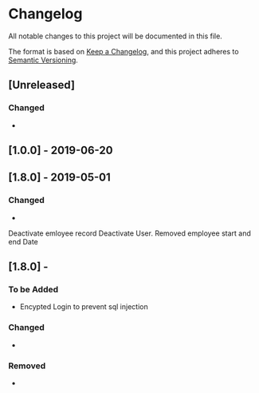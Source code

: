 # Changelog
All notable changes to this project will be documented in this file.

The format is based on [Keep a Changelog](https://keepachangelog.com/en/1.0.0/),
and this project adheres to [Semantic Versioning](https://semver.org/spec/v2.0.0.html).

## [Unreleased]
### Changed
- 

## [1.0.0] - 2019-06-20

## [1.8.0] - 2019-05-01
### Changed
-
Deactivate emloyee record
Deactivate User.
Removed employee start and end Date

## [1.8.0] - 
### To be Added

- Encypted Login to prevent sql injection

### Changed
- 

### Removed
- 

